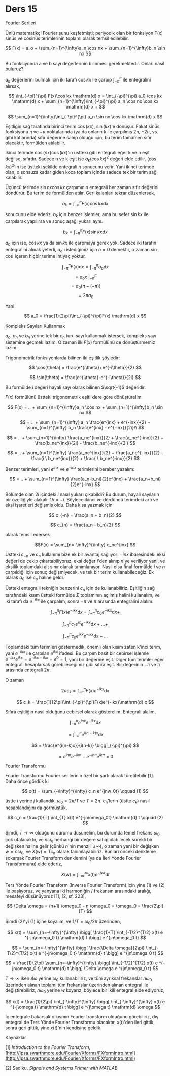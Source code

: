 # Ders 15

Fourier Serileri

Ünlü matematikçi Fourier şunu keşfetmişti; periyodik olan bir fonksiyon F(x)
sinüs ve cosinüs terimlerinin toplamı olarak temsil edilebilir.

$$ F(x) = a_o + \sum_{n=1}^{\infty}a_n \cos nx + \sum_{n=1}^{\infty}b_n \sin nx  $$

Bu fonksiyonda a ve b sayı değerlerinin bilinmesi gerekmektedir. Onları nasıl
buluruz? 

$a_k$ değerlerini bulmak için iki tarafı $\cos kx$ ile çarpıp
$\int_{-\pi}^{\pi}$ ile entegralini alırsak,

$$
\int_{-\pi}^{\pi} F(x)\cos kx \mathrm{d} x =
\int_{-\pi}^{\pi} a_0 \cos
kx \mathrm{d} x +  \sum_{n=1}^{\infty}\int_{-\pi}^{\pi} a_n \cos nx \cos kx \mathrm{d} x +
$$

$$ \sum_{n=1}^{\infty}\int_{-\pi}^{\pi} a_n \sin nx \cos kx \mathrm{d} x   $$

Eşitliğin sağ tarafında birinci terim $\cos(kx)$, $\sin(kx)$'e dönüşür. Fakat sinüs
fonksiyonu $\pi$ ve $-\pi$ noktalarında (ya da onların k ile çarpılmış $2\pi$,
$-2\pi$, vs. gibi katlarında) sıfır değerine sahip olduğu için, bu terim tamamen
sıfır olacaktır, formülden atılabilir.

İkinci terimde $\cos(nx)\cos(kx)$'in üstteki gibi entegrali eğer k ve n eşit
değilse, sıfırdır. Sadece n ve k eşit ise $a_k(\cos kx)^2$ değeri elde edilir.
$(\cos kx)^2$'in ise üstteki şekilde entegrali $\pi$ sonucunu verir. Yani ikinci
terimde olan, o sonsuza kadar giden koca toplam içinde sadece tek bir terim sağ
kalabilir.

Üçüncü terimde $\sin nx \cos kx$ çarpımının entegrali her zaman
sıfır değerini döndürür. Bu terim de formülden atılır. Geri kalanları tekrar
düzenlersek, 

$$ a_k = \int_{-\pi}^{\pi} F(x)\cos kx \mathrm{d} x $$

sonucunu elde ederiz. $b_k$ için benzer işlemler, ama bu sefer $\sin kx$ ile çarpılarak yapılırsa ve
sonuç aşağı yukarı aynı.

$$ b_k = \int_{-\pi}^{\pi} F(x)\sin kx \mathrm{d} x $$

$a_0$ için ise, $\cos kx$ ya da $\sin kx$ ile çarpmaya gerek yok. Sadece iki
tarafın entegralini almak yeterli, $a_o$'i istediğimiz için $n=0$ demektir, o
zaman $\sin, \cos$ içeren hiçbir terime ihtiyaç yoktur.

$$  \int_{-\pi}^{\pi} F(x) \mathrm{d} x =  \int_{-\pi}^{\pi} a_o \mathrm{d} x $$
$$  =  a_o x \ \bigg|_{-\pi}^{\pi}  $$
$$  = a_0 (\pi -(-\pi))  $$
$$  = 2\pi a_0  $$

Yani

$$ a_0 = \frac{1}{2\pi}\int_{-\pi}^{\pi}F(x) \mathrm{d} x $$

Kompleks Sayıları Kullanmak

$a_o$, $a_n$ ve $b_n$ yerine tek bir $c_n$ turu sayı kullanmak istersek,
kompleks sayı sistemine geçmek lazım. O zaman ilk $F(x)$ formülünü de
dönüştürmemiz lazım.

Trigonometrik fonksiyonlarda bilinen iki eşitlik şöyledir:

$$ \cos(\theta) = \frac{e^{i\theta}+e^{-i\theta}}{2} $$

$$ \sin(\theta) = \frac{e^{i\theta}-e^{-i\theta}}{2i}  $$

Bu formülde $i$ değeri hayali sayı olarak bilinen $\sqrt{-1}$ değeridir. 

$F(x)$ formülünü üstteki trigonometrik eşitliklere göre dönüştürelim. 

$$ F(x) = .. +  \sum_{n=1}^{\infty}a_n \cos nx + \sum_{n=1}^{\infty}b_n \sin nx $$

$$ = .. + \sum_{n=1}^{\infty} a_n \frac{e^{inx} + e^{-inx}}{2} +  \sum_{n=1}^{\infty} b_n \frac{e^{inx} - e^{-inx}}{2i}\\ $$

$$ = .. + \sum_{n=1}^{\infty} \frac{a_ne^{inx}}{2} + \frac{a_ne^{-inx}}{2} +
\frac{b_ne^{inx}}{2i} - \frac{b_ne^{-inx}}{2i} $$

$$ = .. + \sum_{n=1}^{\infty} \frac{a_ne^{inx}}{2} + \frac{a_ne^{-inx}}{2} -
\frac{i \ b_ne^{inx}}{2} + \frac{ \ b_ne^{-inx}}{2} $$

Benzer terimleri, yani $e^{inx}$ ve $e^{-inx}$ terimlerini beraber yazalım:

$$ = .. + \sum_{n=1}^{\infty} \frac{a_n-b_ni}{2}e^{inx} + \frac{a_n+b_ni}{2}e^{-inx} $$

Bölümde olan $2i$ içindeki $i$ nasıl yukarı çıkabildi? Bu durum, hayali
sayıların bir özelliğiyle alakalı: $1/i = -i$. Böylece ikinci ve dördüncü
terimdeki artı ve eksi işaretleri değişmiş oldu. Daha kısa yazmak için

$$ c_{-n} = \frac{a_n + b_n}{2} $$

$$ c_{n} = \frac{a_n - b_n}{2} $$

olarak temsil edersek

$$F(x) = \sum_{n=-\infty}^{\infty} c_ne^{inx} $$

Üstteki $c_{-n}$ ve $c_n$ kullanımı bize ek bir avantaj sağlıyor:
$-inx$ ibaresindeki eksi değeri de çekip çıkartabiliyoruz, eksi değer
$i$'den alınıp $n$'ye veriliyor yani, ve eksilik toplamdaki alt sınır
olarak tanımlanıyor. Nasıl olsa final formülde $i$ ve $n$ çarpıldığı
için sonuç değişmiyecek, ve tek bir terim kullanabileceğiz. Ek olarak
$a_0$ ise $c_o$ haline geldi.

Üstteki entegralli tekniğin benzerini $c_n$ için de
kullanabiliriz. Eşitliğin sağ tarafındaki kısım üstteki formülde
$\Sigma$ toplamının açılmış halini kullanalım, ve iki tarafı da
$e^{-ikx}$ ile çarpalım, sonra $-\pi$ ve $\pi$ arasında entegralini
alalım:

$$ \int_{-\pi}^{\pi}F(x)e^{-ikx}\mathrm{d} x = \int_{-\pi}^{\pi}c_0e^{-ikx}\mathrm{d} x + $$

$$ \int_{-\pi}^{\pi}c_1e^{ix}e^{-ikx}\mathrm{d} x + ... +  $$

$$ \int_{-\pi}^{\pi}c_ke^{ikx}e^{-ikx}\mathrm{d} x + ... $$

Toplamdaki tüm terimleri göstermedik, önemli olan kısım zaten k'inci terim, yani
$e^{-ikx}$ ile çarpılan $e^{ikx}$ ifadesi. Bu çarpım basit bir cebirsel işlemle
$e^{-ikx}e^{ikx} = e^{-ikx + ikx} = e^{0} = 1$, yani bir değerine eşit. Diğer
tüm terimler eğer entegrali hesaplarsak görebileceğimiz gibi sıfıra eşit. Bir
değerinin $-\pi$ ve $\pi$ arasında entegrali $2\pi$. 

O zaman

$$ 2\pi c_k = \int_{-\pi}^{\pi}F(x)e^{-ikx}\mathrm{d} x $$

$$ c_k = \frac{1}{2\pi}\int_{-\pi}^{\pi}F(x)e^{-ikx}\mathrm{d} x $$

Sıfıra eşitliğin nasıl olduğunu cebirsel olarak gösterelim. Entegrali alalım,

$$ \int_{-\pi}^{\pi}e^{inx}e^{-ikx}\mathrm{d} x $$

$$ = \int_{-\pi}^{\pi}e^{i(n-k)x}\mathrm{d} x $$

$$ = \frac{e^{i(n-k)x}}{i(n-k)} \bigg|_{-\pi}^{\pi}  $$

$$ = e^{in\pi}e^{-ik\pi} - e^{-in\pi}e^{ik\pi} = 0 $$

Fourier Transformu

Fourier transformu Fourier serilerinin özel bir şartı olarak türetilebilir
[1]. Daha önce gördük ki 

$$ 
x(t) = \sum_{-\infty}^{\infty} c_n e^{jnw_0t} 
\qquad (1) 
$$

üstte $i$ yerine $j$ kullandık, $\omega_0 = 2\pi / T$ ve $T = 2\pi$. $c_n$'lerin
(üstte $c_k$) nasıl hesaplandığını da görmüştük,

$$ 
c_n = \frac{1}{T} \int_{T} x(t) e^{-jn\omega_0t} \mathrm{d} t 
\qquad (2) 
$$

Şimdi, $T \to \infty$ olduğunu durumu düşünelim, bu durumda temel frekans
$\omega_0$ çok ufalacaktır, ve $n\omega_0$ herhangi bir değere sahip
olabilecek sürekli bir değişken haline gelir (çünkü $n$'nin menzili
$\pm \infty$), o zaman yeni bir değişken $w = n\omega_0$, ve $X(w) = Tc_n$
olarak tanımlayabiliriz. Bunları önceki denkleme sokarsak Fourier Transform
denklemini (ya da İleri Yönde Fourier Transformunu) elde ederiz,

$$ X(w) = \int_{-\infty}^{\infty} x(t) e^{-jwt} \mathrm{d} t$$

Ters Yönde Fourier Transform (Inverse Fourier Transform) için yine (1) ve
(2) ile başlıyoruz, ve yanyana iki harmoniğin / frekansın arasındaki
aralığı, mesafeyi düşünüyoruz [1], [2, sf. 223],

$$ \Delta \omega = (n+1) \omega_0 - n \omega_0 = \omega_0 = \frac{2\pi}{T} $$

Şimdi (2)'yi (1) içine koyalım, ve $1/T = \omega_0 / 2\pi$ üzerinden,

$$ 
x(t) = \sum_{n=-\infty}^{\infty} \bigg[ 
\frac{1}{T} \int_{-T/2}^{T/2} x(t) e ^{-jn\omega_0 t} \mathrm{d} t
\bigg]  e ^{jn\omega_0 t}
$$


$$ 
= \sum_{n=-\infty}^{\infty} \bigg[ 
\frac{\Delta \omega}{2\pi} \int_{-T/2}^{T/2} x(t) e ^{-jn\omega_0 t} \mathrm{d} t
\bigg]  e ^{jn\omega_0 t}
$$


$$ 
= \frac{1}{2\pi} \sum_{n=-\infty}^{\infty} \bigg[ 
\int_{-T/2}^{T/2} x(t) e ^{-jn\omega_0 t} \mathrm{d} t
\bigg] \Delta \omega e ^{jn\omega_0 t}
$$

$T \to \infty$ iken $\Delta \omega$ yerine $\omega_0$ kullanabiliriz, ve
tüm ayrıksal frekanslar $n\omega_0$ üzerinden alınan toplamı tüm frekanslar
üzerinden alınan entegral ile değiştirebiliriz, $n\omega_0$ yerine $w$
koyarız, böylece bir ikili entegral elde ediyoruz, 

$$ x(t) = \frac{1}{2\pi} \int_{-\infty}^{\infty} \bigg[
\int_{-\infty}^{\infty} x(t) e ^{-j\omega t} \mathrm{d} t
\bigg] e ^{j\omega t}  \mathrm{d} \omega
$$

İç entegrale bakarsak o kısmın Fourier transform olduğunu görebiliriz, dış
entegral de Ters Yönde Fourier Transformu olacaktır, $x(t)$'den ileri
gittik, sonra geri gittik, yine $x(t)$'nin kendisine geldik.


Kaynaklar

[1] *Introduction to the Fourier Transform*, [http://lpsa.swarthmore.edu/Fourier/Xforms/FXformIntro.html](http://lpsa.swarthmore.edu/Fourier/Xforms/FXformIntro.html)

[2] Sadiku, *Signals and Systems Primer with MATLAB*




